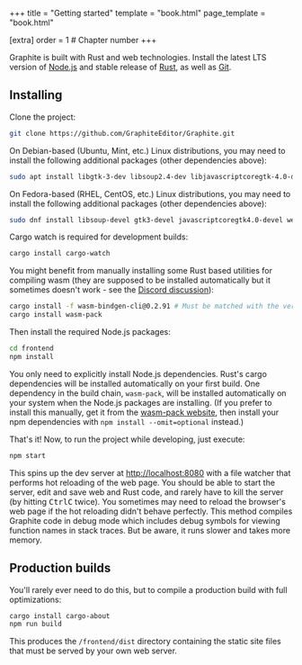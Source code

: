 +++
title = "Getting started"
template = "book.html"
page_template = "book.html"

[extra]
order = 1 # Chapter number
+++

Graphite is built with Rust and web technologies. Install the latest LTS version of [Node.js](https://nodejs.org/) and stable release of [Rust](https://www.rust-lang.org/), as well as [Git](https://git-scm.com/).

## Installing

Clone the project:

```sh
git clone https://github.com/GraphiteEditor/Graphite.git
```

On Debian-based (Ubuntu, Mint, etc.) Linux distributions, you may need to install the following additional packages (other dependencies above):

```sh
sudo apt install libgtk-3-dev libsoup2.4-dev libjavascriptcoregtk-4.0-dev libwebkit2gtk-4.0-dev
```

On Fedora-based (RHEL, CentOS, etc.) Linux distributions, you may need to install the following additional packages (other dependencies above):

```sh
sudo dnf install libsoup-devel gtk3-devel javascriptcoregtk4.0-devel webkit2gtk4.0-devel
```

Cargo watch is required for development builds:
```sh
cargo install cargo-watch
```

You might benefit from manually installing some Rust based utilities for compiling wasm (they are supposed to be installed automatically but it sometimes doesn't work - see the [Discord discussion](https://discord.com/channels/731730685944922173/830518879247007795/1222453349153247252)):

```sh
cargo install -f wasm-bindgen-cli@0.2.91 # Must be matched with the version in Cargo.toml otherwise it will be re-downloaded each build.
cargo install wasm-pack
```

Then install the required Node.js packages:

```sh
cd frontend
npm install
```

You only need to explicitly install Node.js dependencies. Rust's cargo dependencies will be installed automatically on your first build. One dependency in the build chain, `wasm-pack`, will be installed automatically on your system when the Node.js packages are installing. (If you prefer to install this manually, get it from the [wasm-pack website](https://rustwasm.github.io/wasm-pack/), then install your npm dependencies with `npm install --omit=optional` instead.)



That's it! Now, to run the project while developing, just execute:

```sh
npm start
```

This spins up the dev server at <http://localhost:8080> with a file watcher that performs hot reloading of the web page. You should be able to start the server, edit and save web and Rust code, and rarely have to kill the server (by hitting <kbd>Ctrl</kbd><kbd>C</kbd> twice). You sometimes may need to reload the browser's web page if the hot reloading didn't behave perfectly. This method compiles Graphite code in debug mode which includes debug symbols for viewing function names in stack traces. But be aware, it runs slower and takes more memory.

## Production builds

You'll rarely ever need to do this, but to compile a production build with full optimizations:

```sh
cargo install cargo-about
npm run build
```

This produces the `/frontend/dist` directory containing the static site files that must be served by your own web server.
